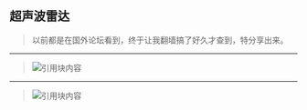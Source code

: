 ## 超声波雷达 ##

> 以前都是在国外论坛看到，终于让我翻墙搞了好久才查到，特分享出来。


----------

> ![引用块内容](http://img.blog.csdn.net/20180331231322445?watermark/2/text/aHR0cDovL2Jsb2cuY3Nkbi5uZXQvc3dpdGNoX2xvdmVfY2FzZQ==/font/5a6L5L2T/fontsize/400/fill/I0JBQkFCMA==/dissolve/70/gravity/SouthEast)
> 


----------

> ![引用块内容](http://img.blog.csdn.net/20180331231355353?watermark/2/text/aHR0cDovL2Jsb2cuY3Nkbi5uZXQvc3dpdGNoX2xvdmVfY2FzZQ==/font/5a6L5L2T/fontsize/400/fill/I0JBQkFCMA==/dissolve/70/gravity/SouthEast)
